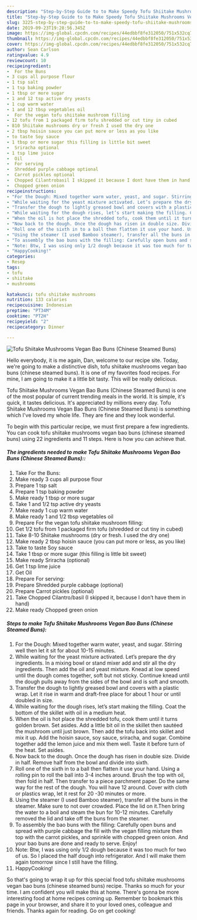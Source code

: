 ```yaml
---
description: "Step-by-Step Guide to to Make Speedy Tofu Shiitake Mushrooms Vegan Bao Buns (Chinese Steamed Buns)"
title: "Step-by-Step Guide to to Make Speedy Tofu Shiitake Mushrooms Vegan Bao Buns (Chinese Steamed Buns)"
slug: 3225-step-by-step-guide-to-to-make-speedy-tofu-shiitake-mushrooms-vegan-bao-buns-chinese-steamed-buns
date: 2019-09-23T19:28:56.345Z
image: https://img-global.cpcdn.com/recipes/44edbbf8fe312050/751x532cq70/tofu-shiitake-mushrooms-vegan-bao-buns-chinese-steamed-buns-recipe-main-photo.jpg
thumbnail: https://img-global.cpcdn.com/recipes/44edbbf8fe312050/751x532cq70/tofu-shiitake-mushrooms-vegan-bao-buns-chinese-steamed-buns-recipe-main-photo.jpg
cover: https://img-global.cpcdn.com/recipes/44edbbf8fe312050/751x532cq70/tofu-shiitake-mushrooms-vegan-bao-buns-chinese-steamed-buns-recipe-main-photo.jpg
author: Sean Carlson
ratingvalue: 4.9
reviewcount: 10
recipeingredient:
-  For the Buns
- 3 cups all purpose flour
- 1 tsp salt
- 1 tsp baking powder
- 1 tbsp or more sugar
- 1 and 12 tsp active dry yeasts
- 1 cup warm water
- 1 and 12 tbsp vegetables oil
-  For the vegan tofu shiitake mushroom filling
- 12 tofu from 1 packaged firm tofu shredded or cut tiny in cubed
- 810 Shiitake mushrooms dry or fresh I used the dry one
- 2 tbsp hoisin sauce you can put more or less as you like
- to taste Soy sauce
- 1 tbsp or more sugar this filling is little bit sweet
-  Sriracha optional
- 1 tsp lime juice
-  Oil
-  For serving
-  Shredded purple cabbage optional
-  Carrot pickles optional
-  Chopped Cilantrobasil I skipped it because I dont have them in hand
-  Chopped green onion
recipeinstructions:
- "For the Dough: Mixed together warm water, yeast, and sugar. Stirring well then let it sit for about 10-15 minutes."
- "While waiting for the yeast mixture activated. Let’s prepare the dry ingredients. In a mixing bowl or stand mixer add and stir all the dry ingredients. Then add the oil and yeast mixture. Knead at low speed until the dough comes together, soft but not sticky. Continue knead until the dough pulls away from the sides of the bowl and is soft and smooth."
- "Transfer the dough to lightly greased bowl and covers with a plastic wrap. Let it rise in warm and draft-free place for about 1 hour or until doubled in size."
- "While waiting for the dough rises, let’s start making the filling. Coat the bottom of the skillet with oil in a medium heat."
- "When the oil is hot place the shredded tofu, cook them until it turns golden brown. Set asides. Add a little bit oil in the skillet then sautéed the mushroom until just brown. Then add the tofu back into skillet and mix it up. Add the hoisin sauce, soy sauce, sriracha, and sugar. Combine together add the lemon juice and mix them well. Taste it before turn of the heat. Set asides."
- "Now back to the dough. Once the dough has risen in double size. Divide in half. Remove half from the bowl and divide into sixth."
- "Roll one of the sixth in to a ball then flatten it use your hand. Using a rolling pin to roll the ball into 3-4 inches around. Brush the top with oil, then fold in half. Then transfer to a piece parchment paper. Do the same way for the rest of the dough. You will have 12 around. Cover with cloth or plastics wrap, let it rest for 20 -30 minutes or more."
- "Using the steamer (I used Bamboo steamer), transfer all the buns in the steamer. Make sure to not over crowded. Place the lid on it.Then bring the water to a boil and steam the bun for 10-12 minutes. Carefully removed the lid and take off the buns from the steamer."
- "To assembly the bao buns with the filling: Carefully open buns and spread with purple cabbage the fill with the vegan filling mixture then top with the carrot pickles, and sprinkle with chopped green onion. And your bao buns are done and ready to serve. Enjoy!"
- "Note: Btw, I was using only 1/2 dough because it was too much for two of us. So I placed the half dough into refrigerator. And I will make them again tomorrow since I still have the filling."
- "HappyCooking!"
categories:
- Resep
tags:
- tofu
- shiitake
- mushrooms

katakunci: tofu shiitake mushrooms
nutrition: 133 calories
recipecuisine: Indonesian
preptime: "PT34M"
cooktime: "PT2H"
recipeyield: "2"
recipecategory: Dinner

---
```



![Tofu Shiitake Mushrooms Vegan Bao Buns (Chinese Steamed Buns)](https://img-global.cpcdn.com/recipes/44edbbf8fe312050/751x532cq70/tofu-shiitake-mushrooms-vegan-bao-buns-chinese-steamed-buns-recipe-main-photo.jpg)

Hello everybody, it is me again, Dan, welcome to our recipe site. Today, we're going to make a distinctive dish, tofu shiitake mushrooms vegan bao buns (chinese steamed buns). It is one of my favorites food recipes. For mine, I am going to make it a little bit tasty. This will be really delicious.



Tofu Shiitake Mushrooms Vegan Bao Buns (Chinese Steamed Buns) is one of the most popular of current trending meals in the world. It is simple, it's quick, it tastes delicious. It's appreciated by millions every day. Tofu Shiitake Mushrooms Vegan Bao Buns (Chinese Steamed Buns) is something which I've loved my whole life. They are fine and they look wonderful.


To begin with this particular recipe, we must first prepare a few ingredients. You can cook tofu shiitake mushrooms vegan bao buns (chinese steamed buns) using 22 ingredients and 11 steps. Here is how you can achieve that.

##### The ingredients needed to make Tofu Shiitake Mushrooms Vegan Bao Buns (Chinese Steamed Buns)::

1. Take  For the Buns:
1. Make ready 3 cups all purpose flour
1. Prepare 1 tsp salt
1. Prepare 1 tsp baking powder
1. Make ready 1 tbsp or more sugar
1. Take 1 and 1/2 tsp active dry yeasts
1. Make ready 1 cup warm water
1. Make ready 1 and 1/2 tbsp vegetables oil
1. Prepare  For the vegan tofu shiitake mushroom filling:
1. Get 1/2 tofu from 1 packaged firm tofu (shredded or cut tiny in cubed)
1. Take 8-10 Shiitake mushrooms (dry or fresh. I used the dry one)
1. Make ready 2 tbsp hoisin sauce (you can put more or less, as you like)
1. Take to taste Soy sauce
1. Take 1 tbsp or more sugar (this filling is little bit sweet)
1. Make ready  Sriracha (optional)
1. Get 1 tsp lime juice
1. Get  Oil
1. Prepare  For serving:
1. Prepare  Shredded purple cabbage (optional)
1. Prepare  Carrot pickles (optional)
1. Take  Chopped Cilantro/basil (I skipped it, because I don’t have them in hand)
1. Make ready  Chopped green onion




##### Steps to make Tofu Shiitake Mushrooms Vegan Bao Buns (Chinese Steamed Buns):

1. For the Dough: Mixed together warm water, yeast, and sugar. Stirring well then let it sit for about 10-15 minutes.
1. While waiting for the yeast mixture activated. Let’s prepare the dry ingredients. In a mixing bowl or stand mixer add and stir all the dry ingredients. Then add the oil and yeast mixture. Knead at low speed until the dough comes together, soft but not sticky. Continue knead until the dough pulls away from the sides of the bowl and is soft and smooth.
1. Transfer the dough to lightly greased bowl and covers with a plastic wrap. Let it rise in warm and draft-free place for about 1 hour or until doubled in size.
1. While waiting for the dough rises, let’s start making the filling. Coat the bottom of the skillet with oil in a medium heat.
1. When the oil is hot place the shredded tofu, cook them until it turns golden brown. Set asides. Add a little bit oil in the skillet then sautéed the mushroom until just brown. Then add the tofu back into skillet and mix it up. Add the hoisin sauce, soy sauce, sriracha, and sugar. Combine together add the lemon juice and mix them well. Taste it before turn of the heat. Set asides.
1. Now back to the dough. Once the dough has risen in double size. Divide in half. Remove half from the bowl and divide into sixth.
1. Roll one of the sixth in to a ball then flatten it use your hand. Using a rolling pin to roll the ball into 3-4 inches around. Brush the top with oil, then fold in half. Then transfer to a piece parchment paper. Do the same way for the rest of the dough. You will have 12 around. Cover with cloth or plastics wrap, let it rest for 20 -30 minutes or more.
1. Using the steamer (I used Bamboo steamer), transfer all the buns in the steamer. Make sure to not over crowded. Place the lid on it.Then bring the water to a boil and steam the bun for 10-12 minutes. Carefully removed the lid and take off the buns from the steamer.
1. To assembly the bao buns with the filling: Carefully open buns and spread with purple cabbage the fill with the vegan filling mixture then top with the carrot pickles, and sprinkle with chopped green onion. And your bao buns are done and ready to serve. Enjoy!
1. Note: Btw, I was using only 1/2 dough because it was too much for two of us. So I placed the half dough into refrigerator. And I will make them again tomorrow since I still have the filling.
1. HappyCooking!




So that's going to wrap it up for this special food tofu shiitake mushrooms vegan bao buns (chinese steamed buns) recipe. Thanks so much for your time. I am confident you will make this at home. There's gonna be more interesting food at home recipes coming up. Remember to bookmark this page in your browser, and share it to your loved ones, colleague and friends. Thanks again for reading. Go on get cooking!
